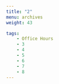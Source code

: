 ```yaml
---
title: "2"
menu: archives
weight: 43

tags: 
    - Office Hours
    - 3
    - 4
    - 5
    - 6
    - 7
    - 8
---
```

